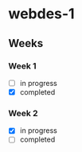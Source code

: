 # webdes-1

## Weeks

### Week 1

- [ ] in progress
- [x] completed

### Week 2

- [x] in progress
- [ ] completed